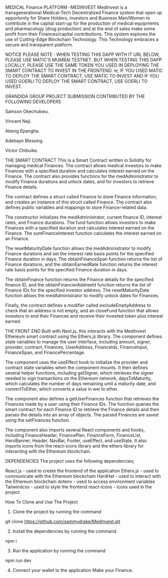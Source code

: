 MEDICAL Finance PLATFORM -MEDINVEST
MedInvest is a transgenerational Medical-Tech Decentralized Finance system that open up opportunity for Share Holders, investors and Business Men/Women to contribute in the capital start-up for the production of medical equipments and pharmacology (drug production) and at the end of sales make some profit from their Finances/capital contributions. This system explores the use of Cutting-Edge Blockchain Technology. This Technology embraces a secure and transparent platform.

NOTICE
PLEASE NOTE : WHEN TESTING THIS DAPP WITH IT URL BELOW, PLEASE USE MATIC'S MUMBAI TESTNET. BUT WHEN TESTING THIS DAPP LOCALLY, PLEASE USE THE SAME TOKEN YOU USED IN DEPLOYING THE SMART CONTRACT TO INVEST IN THE FRONTEND. ie; IF YOU USED MATIC TO DEPLOY THE SMART CONTRACT, USE MATIC TO INVEST AND IF YOU USED GOERLI TO DEPLOY THE SMART CONTRACT, USE GOERLI TO INVEST.

GRANDIDA GROUP PROJECT SUBMISSION CONTRIBUTED BY THE FOLLOWING DEVELOPERS

Samson Okechukwu.

Vincent Neji.

Abeng Epangha.

Adebayo Blessing.

Victor Chibuike.

THE SMART CONTRACT
This is a Smart Contract written in Solidity for managing medical Finances. The contract allows medical investors to make Finances with a specified duration and calculates interest earned on the Finance. The contract also provides functions for the medAdministrator to modify Finance durations and unlock dates, and for investors to retrieve Finance details.

The contract defines a struct called Finance to store Finance information, and creates an instance of this struct called Finance. The contract also defines public variables and mappings to store Finance-related data.

The constructor initializes the medAdministrator, current finance ID, interest rates, and Finance durations. The fund function allows investors to make Finances with a specified duration and calculates interest earned on the Finance. The sumFinanceInterest function calculates the interest earned on an Finance.

The resetMaturityDate function allows the medAdministrator to modify Finance durations and set the interest rate basis points for the specified Finance duration in days. The obtainFinanceSpan function returns the list of Finance durations, and the obtainEarnedRate function returns the interest rate basis points for the specified Finance duration in days.

The obtainFinance function returns the Finance details for the specified finance ID, and the obtainFinancierAddreeId function returns the list of Finance IDs for the specified investor address. The resetMaturityDate function allows the medAdministrator to modify unlock dates for Finances.

Finally, the contract defines a modifier called excludeEmptyAddress to check that an address is not empty, and an closeFund function that allows investors to end their Finances and receive their invested token plus interest earned.

THE FRONT END
Built with Next.js, this interacts with the MedInvest Ethereum smart contract using the Ethers.js library. The component defines state variables to manage the user interface, including amount, signer, provider, contract, Finances, UserAddress, FinanceIds, FinanceInput, FinanceSpan, and FinancePercentage.

The component uses the useEffect hook to initialize the provider and contract state variables when the component mounts. It then defines several helper functions, including getSigner, which retrieves the signer needed to sign transactions on the Ethereum network, daysToMaturity, which calculates the number of days remaining until a maturity date, and convertToEther, which converts a value in wei to ether.

The component also defines a getUserFinances function that retrieves the Finances made by a user using their Finance IDs. The function queries the smart contract for each Finance ID to retrieve the Finance details and then parses the details into an array of objects. The parsed Finances are saved using the setFinances function.

The component also imports several React components and hooks, including FinanceHeader, FinancePlan, FinanceForm, FinanceList, HeroBanner, Header, NavBar, Footer, useEffect, and useState. It also imports icons from the react-icons library and the ethers library for interacting with the Ethereum blockchain.

DEPENDENCIES
The project uses the following dependencies;

React.js - used to create the frontend of the application
Ethers.js - used to communicate with the Ethereum blockchain
HardHat - used to interact with the Ethereum blockchain
dotenv - used to access environment variables
Tailwindcss - used to style the frontend
react-icons - icons used in the project

How To Clone and Use The Project

1. Clone the project by running the command

git clone https://github.com/sammydrake/MedInvest.git

2. Install the dependencies by running the command

npm i

3. Run the application by running the command

npm run dev

4. Connect your wallet to the application Make your Finance.
